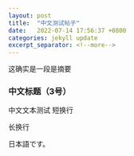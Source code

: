 ```yaml
---
layout: post
title:  "中文测试帖子"
date:   2022-07-14 17:56:37 +0800
categories: jekyll update
excerpt_separator: <!--more-->
---
```


这确实是一段是摘要<!--more-->

### 中文标题（3号）

中文文本测试
短换行

长换行

日本語です。